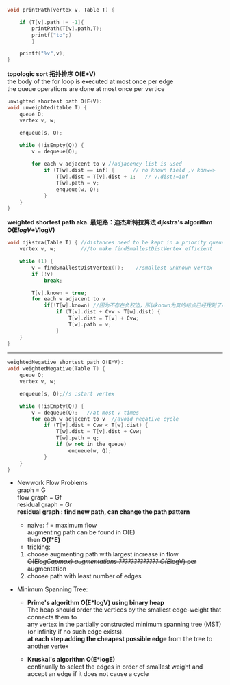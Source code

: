 ``` cpp
void printPath(vertex v, Table T) {

	if (T[v].path != -1]{
		printPath(T[v].path,T);
		printf("to";)
		}

	printf("%v",v); 
}
```


**topologic sort 拓扑排序 O(E+V)**  
the body of the for loop is executed at most once per edge   
the queue operations are done at most once per vertice

``` cpp
unwighted shortest path O(E+V):
void unweighted(table T) {
	queue Q;
	vertex v, w;

	enqueue(s, Q);

	while (!isEmpty(Q)) {
		v = dequeue(Q);

		for each w adjacent to v //adjacency list is used
			if (T[w].dist == inf) {      // no known field ,v konw=>
				T[w].dist = T[v].dist + 1;   // v.dist!=inf				
				T[w].path = v;
				enqueue(w, Q);
			}
	}
}
```

**weighted shortest path aka. 最短路：迪杰斯特拉算法 djkstra's algorithm  O(E*logV+V*logV)**

``` cpp
void djkstra(Table T) { //distances need to be kept in a priority queue 
	vertex v, w;        ///to make findSmallestDistVertex efficient

	while (1) {
		v = findSmallestDistVertex(T);    //smallest unknown vertex
		if (!v)
			break;

		T[v].known = true;
		for each w adjacent to v
			if(!T[w].known) //因为不存在负权边，所以known为真的结点已经找到了最短路径
				if (T[v].dist + Cvw < T[w].dist) {
					T[w].dist = T[v] + Cvw;
					T[w].path = v;
				}
	}
}
```
---
``` cpp
weightedNegative shortest path O(E*V):
void weightedNegative(Table T) {
	queue Q;
	vertex v, w;

	enqueue(s, Q);//s :start vertex

	while (!isEmpty(Q)) {
		v = dequeue(Q);   //at most v times 
		for each w adjacent to v  //avoid negative cycle
			if (T[v].dist + Cvw < T[w].dist) {
				T[w].dist = T[v].dist + Cvw;
				T[w].path = q;
				if (w not in the queue)
					enqueue(w, Q);
			}
	}
}
```

- Newwork Flow Problems  
graph = G   
flow graph = Gf  
residual graph = Gr  
**residual graph : find new path, can change the path pattern** 
    - naive: 
    f = maximum flow   
     augmenting path can be found in O(E)   
     then **O(f*E)** 
    - tricking: 
	1. choose augmenting path with largest increase in flow  
	~~O(E*logCapmax) augmentations ?????????????  O(E*logV) per augmentation~~
	2. choose path with least number of edges


- Minimum Spanning Tree: 
    - **Prime's algorithm  O(E*logV) using binary heap**  
    The heap should order the vertices by the smallest edge-weight that connects them to  
    any vertex in the partially constructed minimum spanning tree (MST) (or infinity if no such edge exists).  
    **at each step adding the cheapest possible edge** from the tree to another vertex

    - **Kruskal's  algorithm  O(E*logE)**  
    continually to select the edges in order of smallest weight and accept an edge if it does not cause a cycle


